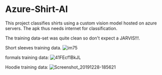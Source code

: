 # Azure-Shirt-AI
This project classifies shirts using a custom vision model hosted on azure servers. The apk thus needs internet for classification.
 
The training data-set was quite clean so don't expect a JARVIS!!!. 

Short sleeves training data.
![im75](https://user-images.githubusercontent.com/37802577/76182534-82da0800-61c5-11ea-9db3-49c3c36de5ae.jpg)

formals training data:
![41FEcf1BkJL](https://user-images.githubusercontent.com/37802577/76182597-c6cd0d00-61c5-11ea-978a-a895e8a24332.jpg)

Hoodie training data:
![Screenshot_20191228-185621](https://user-images.githubusercontent.com/37802577/76182416-22e36180-61c5-11ea-9dba-756ca4adb17a.png)
